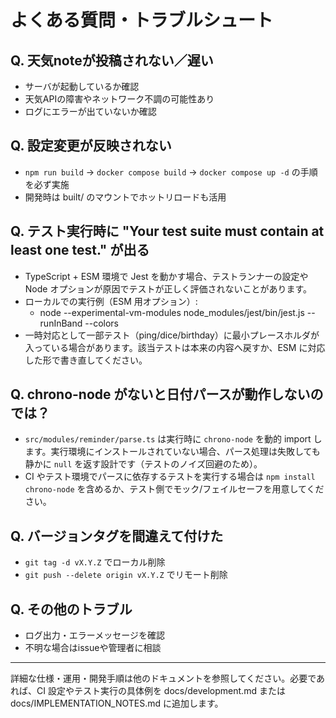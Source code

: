 # よくある質問・トラブルシュート

## Q. 天気noteが投稿されない／遅い
- サーバが起動しているか確認
- 天気APIの障害やネットワーク不調の可能性あり
- ログにエラーが出ていないか確認

## Q. 設定変更が反映されない
- `npm run build` → `docker compose build` → `docker compose up -d` の手順を必ず実施
- 開発時は built/ のマウントでホットリロードも活用

## Q. テスト実行時に "Your test suite must contain at least one test." が出る
- TypeScript + ESM 環境で Jest を動かす場合、テストランナーの設定や Node オプションが原因でテストが正しく評価されないことがあります。
- ローカルでの実行例（ESM 用オプション）:
  - node --experimental-vm-modules node_modules/jest/bin/jest.js --runInBand --colors
- 一時対応として一部テスト（ping/dice/birthday）に最小プレースホルダが入っている場合があります。該当テストは本来の内容へ戻すか、ESM に対応した形で書き直してください。

## Q. chrono-node がないと日付パースが動作しないのでは？
- `src/modules/reminder/parse.ts` は実行時に `chrono-node` を動的 import します。実行環境にインストールされていない場合、パース処理は失敗しても静かに `null` を返す設計です（テストのノイズ回避のため）。
- CI やテスト環境でパースに依存するテストを実行する場合は `npm install chrono-node` を含めるか、テスト側でモック/フェイルセーフを用意してください。

## Q. バージョンタグを間違えて付けた
- `git tag -d vX.Y.Z` でローカル削除
- `git push --delete origin vX.Y.Z` でリモート削除

## Q. その他のトラブル
- ログ出力・エラーメッセージを確認
- 不明な場合はissueや管理者に相談

---

詳細な仕様・運用・開発手順は他のドキュメントを参照してください。必要であれば、CI 設定やテスト実行の具体例を docs/development.md または docs/IMPLEMENTATION_NOTES.md に追加します。
